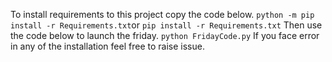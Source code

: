 To install requirements to this project copy the code below.
`python -m pip install -r Requirements.txt`or
`pip install -r Requirements.txt`
Then use the code below to launch the friday.
`python FridayCode.py`
If you face error in any of the installation feel free to raise issue.
